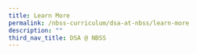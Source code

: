 ```yaml
---
title: Learn More
permalink: /nbss-curriculum/dsa-at-nbss/learn-more
description: ""
third_nav_title: DSA @ NBSS
---
```

